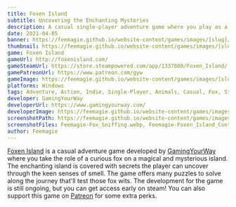 ```yaml
---
title: Foxen Island
subtitle: Uncovering the Enchanting Mysteries
description: A casual single-player adventure game where you play as a fox! Developed by GamingYourWay,
date: 2021-04-05
banner: https://feemagie.github.io/website-content/games/images/[slug]/banner.webp
thumbnail: https://feemagie.github.io/website-content/games/images/[slug]/social-card.webp
game: Foxen Island
gameUrl: http://foxenisland.com/
gameSteamUrl: https://store.steampowered.com/app/1337880/Foxen_Island/
gamePatreonUrl: https://www.patreon.com/gyw
gameImage: https://feemagie.github.io/website-content/games/images/[slug]/game-cover.webp
platforms: Windows
tags: Adventure, Action, Indie, Single-Player, Animals, Casual, Fox, Story, Puzzle, Single-Player
developer: GamingYourWay
developerUrl: https://www.gamingyourway.com/
developerImage: https://feemagie.github.io/website-content/games/images/[slug]/developer.webp
screenshotPath: https://feemagie.github.io/website-content/games/images/[slug]/screenshots
screenshotFiles: Feemagie-Fox_Sniffing.webp, Feemagie-Foxen_Island_Controls.webp, Feemagie-A_Foxy_Puzzle.webp, Feemagie-Foxen_Island_Map.webp, Feemagie-Night_Digging.webp
author: Feemagie
---
```


[Foxen Island](http://foxenisland.com/) is a casual adventure game developed by [GamingYourWay](https://www.gamingyourway.com/) where you take the role of a curious fox on a magical and mysterious island. The enchanting island is covered with secrets the player can uncover through the keen senses of smell. The game offers many puzzles to solve along the journey that'll test those fox wits. The development for the game is still ongoing, but you can get access early on steam! You can also support this game on [Patreon]() for some extra perks.